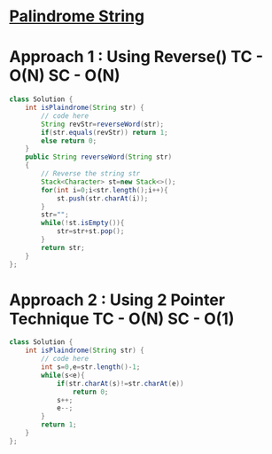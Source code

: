 # **[Palindrome String](https://practice.geeksforgeeks.org/problems/palindrome-string0817/1)**
# Approach 1 : Using Reverse() TC - O(N) SC - O(N)
```java
class Solution {
    int isPlaindrome(String str) {
        // code here
        String revStr=reverseWord(str);
        if(str.equals(revStr)) return 1;
        else return 0;
    }
    public String reverseWord(String str)
    {
        // Reverse the string str
        Stack<Character> st=new Stack<>();
        for(int i=0;i<str.length();i++){
            st.push(str.charAt(i));
        }
        str="";
        while(!st.isEmpty()){
            str=str+st.pop();
        }
        return str;
    }
};
```
# Approach 2 : Using 2 Pointer Technique TC - O(N) SC - O(1)
```java
class Solution {
    int isPlaindrome(String str) {
        // code here
        int s=0,e=str.length()-1;
        while(s<e){
            if(str.charAt(s)!=str.charAt(e))
                return 0;
            s++;
            e--;
        }
        return 1;
    }
};
```